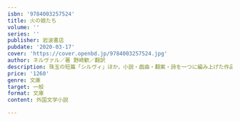 ```yaml
---
isbn: '9784003257524'
title: 火の娘たち
volume: ''
series: ''
publisher: 岩波書店
pubdate: '2020-03-17'
cover: 'https://cover.openbd.jp/9784003257524.jpg'
author: ネルヴァル／著 野崎歓／翻訳
description: 珠玉の短篇「シルヴィ」ほか，小説・戯曲・翻案・詩を一つに編み上げた作品集．夢と幻想の作家の代表作を爽やかな訳文で．
price: '1260'
genre: 文庫
target: 一般
format: 文庫
content: 外国文学小説

---
```

